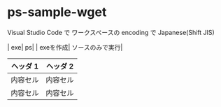 # ps-sample-wget
Visual Studio Code で ワークスペースの encoding で Japanese(Shift JIS)

| exe| ps|
| exeを作成| ソースのみで実行|

| ヘッダ 1 | ヘッダ 2 |
| ------------- | ------------- |
| 内容セル  | 内容セル  |
| 内容セル  | 内容セル  |
